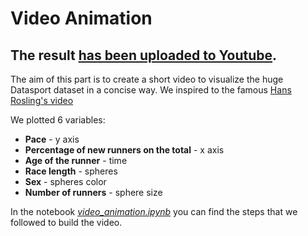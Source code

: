 # Video Animation

## The result [has been uploaded to Youtube](https://www.youtube.com/watch?v=MyvbnOXHShw).

The aim of this part is to create a short video to visualize the huge Datasport dataset 
in a concise way. We inspired to the famous [Hans Rosling's video](https://www.youtube.com/watch?v=jbkSRLYSojo)

We plotted 6 variables:
- **Pace** - y axis
- **Percentage of new runners on the total** - x axis
- **Age of the runner** - time
- **Race length** - spheres
- **Sex** - spheres color
- **Number of runners** - sphere size

In the notebook [_video\_animation.ipynb_](https://github.com/ggrrll/hop_suisse_ada_project_public/blob/master/8-video/video_animation.ipynb)
you can find the steps that we followed to build the video.

